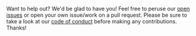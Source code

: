 Want to help out? We'd be glad to have you! Feel free to peruse our [open issues](https://github.com/arjunsavel/shane-reduction/issues) or open your own issue/work on a pull request. Please be sure to take a look at our [code of conduct](https://github.com/arjunsavel/shane-reduction/blob/master/CODE_OF_CONDUCT.md) before making any contributions. Thanks!
